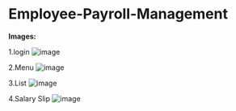 # Employee-Payroll-Management
**Images:**

1.login
![image](https://github.com/AsishPro/Employee-Payroll-Management/assets/106960443/9ab5f2f0-b8f0-4700-94ec-0ff496cab3ae)

2.Menu
![image](https://github.com/AsishPro/Employee-Payroll-Management/assets/106960443/28b7d26c-d660-4d7f-9349-a23bc2f68719)

3.List
![image](https://github.com/AsishPro/Employee-Payroll-Management/assets/106960443/93047eff-5e9a-407e-9219-646bbf77fe2e)

4.Salary Slip
![image](https://github.com/AsishPro/Employee-Payroll-Management/assets/106960443/3acaf2ce-2746-4fb3-a284-0f33e8c05cf9)




